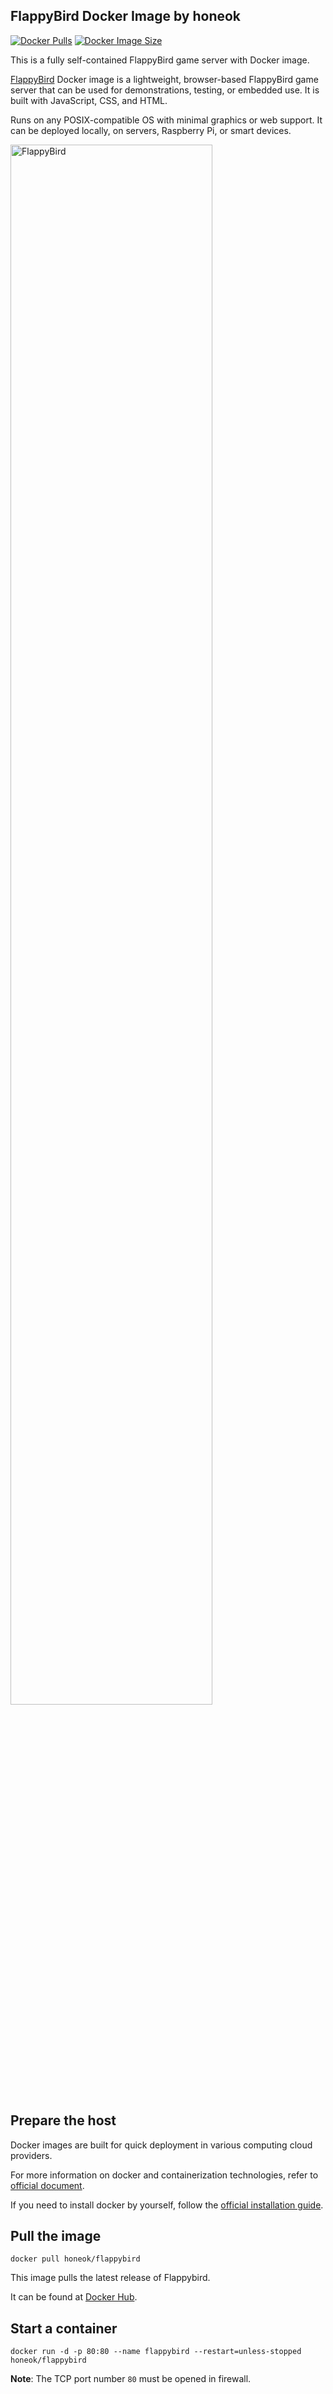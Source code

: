 ## FlappyBird Docker Image by honeok

[![Docker Pulls](https://img.shields.io/docker/pulls/honeok/flappybird.svg?style=flat-square)](https://hub.docker.com/r/honeok/flappybird)
[![Docker Image Size](https://img.shields.io/docker/image-size/honeok/flappybird.svg?style=flat-square)](https://hub.docker.com/r/honeok/flappybird)

This is a fully self-contained FlappyBird game server with Docker image.

[FlappyBird][1] Docker image is a lightweight, browser-based FlappyBird game server that can be used for demonstrations, testing, or embedded use. It is built with JavaScript, CSS, and HTML.

Runs on any POSIX-compatible OS with minimal graphics or web support. It can be deployed locally, on servers, Raspberry Pi, or smart devices.

<img src="https://cdn.skyimg.net/up/2025/5/23/3ccc703c.webp" alt="FlappyBird" width="80%">

## Prepare the host

Docker images are built for quick deployment in various computing cloud providers.

For more information on docker and containerization technologies, refer to [official document][2].

If you need to install docker by yourself, follow the [official installation guide][3].

## Pull the image

```shell
docker pull honeok/flappybird
```

This image pulls the latest release of Flappybird.

It can be found at [Docker Hub][4].

## Start a container

```shell
docker run -d -p 80:80 --name flappybird --restart=unless-stopped honeok/flappybird
```

**Note**: The TCP port number `80` must be opened in firewall.

[1]: https://github.com/noanonoa/flappy-bird
[2]: https://docs.docker.com
[3]: https://docs.docker.com/install
[4]: https://hub.docker.com/r/honeok/flappybird